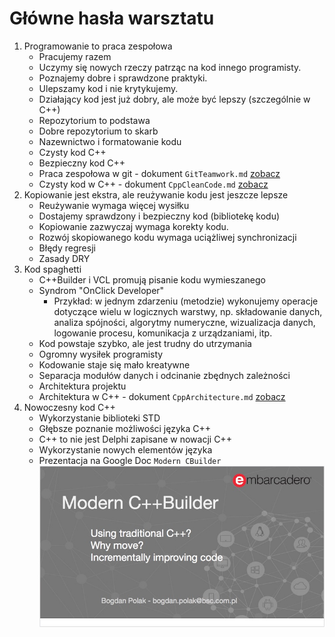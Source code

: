 # Główne hasła warsztatu

1. Programowanie to praca zespołowa
	* Pracujemy razem
	* Uczymy się nowych rzeczy patrząc na kod innego programisty. 
	* Poznajemy dobre i sprawdzone praktyki. 
	* Ulepszamy kod i nie krytykujemy. 
	* Działający kod jest już dobry, ale może być lepszy (szczególnie w C++)
	* Repozytorium to podstawa
	* Dobre repozytorium to skarb
	* Nazewnictwo i formatowanie kodu
	* Czysty kod C++
	* Bezpieczny kod C++
	* Praca zespołowa w git - dokument `GitTeamwork.md` [zobacz](./GitTeamwork.md)
	* Czysty kod w C++ - dokument `CppCleanCode.md` [zobacz](./CppCleanCode.md)
2. Kopiowanie jest ekstra, ale reużywanie kodu jest jeszcze lepsze
	* Reużywanie wymaga więcej wysiłku
	* Dostajemy sprawdzony i bezpieczny kod (bibliotekę kodu)
	* Kopiowanie zazwyczaj wymaga korekty kodu.
	* Rozwój skopiowanego kodu wymaga uciążliwej synchronizacji
	* Błędy regresji
	* Zasady DRY
3. Kod spaghetti
	* C++Builder i VCL promują pisanie kodu wymieszanego
	* Syndrom "OnClick Developer"
		* Przykład: w jednym zdarzeniu (metodzie) wykonujemy operacje dotyczące wielu w logicznych warstwy, np. składowanie danych, analiza spójności, algorytmy numeryczne, wizualizacja danych, logowanie procesu, komunikacja z urządzaniami, itp.
	* Kod powstaje szybko, ale jest trudny do utrzymania
	* Ogromny wysiłek programisty
	* Kodowanie staje się mało kreatywne
	* Separacja modułów danych i odcinanie zbędnych zależności
	* Architektura projektu
	* Architektura w C++ - dokument `CppArchitecture.md` [zobacz](./CppArchitecture.md)
4. Nowoczesny kod C++
	* Wykorzystanie biblioteki STD
	* Głębsze poznanie możliwości języka C++
	* C++ to nie jest Delphi zapisane w nowacji C++
	* Wykorzystanie nowych elementów języka
	* Prezentacja na Google Doc `Modern CBuilder` 
	[![Slajdy do Modern C++Builder](./resources/modern-cbuilder.jpg)](https://docs.google.com/presentation/d/18e-Kh9cbru_3Ab5fTEBM17qkClN4t0h7bpKp5fxeMxY/edit?usp=sharing)
	
